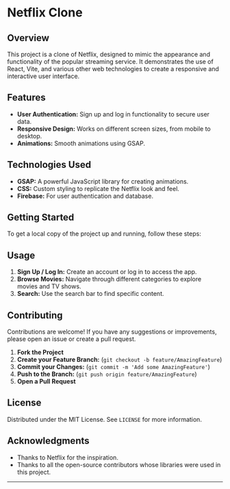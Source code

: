 
# Netflix Clone

## Overview

This project is a clone of Netflix, designed to mimic the appearance and functionality of the popular streaming service. It demonstrates the use of React, Vite, and various other web technologies to create a responsive and interactive user interface.

## Features

- **User Authentication:** Sign up and log in functionality to secure user data.
- **Responsive Design:** Works on different screen sizes, from mobile to desktop.
- **Animations:** Smooth animations using GSAP.

## Technologies Used


- **GSAP:** A powerful JavaScript library for creating animations.
- **CSS:** Custom styling to replicate the Netflix look and feel.
- **Firebase:** For user authentication and database.

## Getting Started

To get a local copy of the project up and running, follow these steps:

## Usage

1. **Sign Up / Log In:** Create an account or log in to access the app.
2. **Browse Movies:** Navigate through different categories to explore movies and TV shows.
3. **Search:** Use the search bar to find specific content.

## Contributing

Contributions are welcome! If you have any suggestions or improvements, please open an issue or create a pull request.

1. **Fork the Project**
2. **Create your Feature Branch:** (`git checkout -b feature/AmazingFeature`)
3. **Commit your Changes:** (`git commit -m 'Add some AmazingFeature'`)
4. **Push to the Branch:** (`git push origin feature/AmazingFeature`)
5. **Open a Pull Request**

## License

Distributed under the MIT License. See `LICENSE` for more information.

## Acknowledgments

- Thanks to Netflix for the inspiration.
- Thanks to all the open-source contributors whose libraries were used in this project.

---
